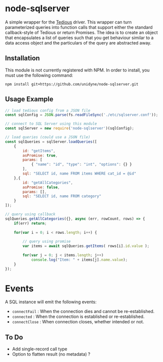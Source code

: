# node-sqlserver

A simple wrapper for the [Tedious](https://www.npmjs.com/package/tedious) driver. This wrapper can turn parameterized queries into function calls that support either the standard callback-style of Tedious or return Promises. The idea is to create an object that encapsulates a list of queries such that you get behaviour similar to a data access object and the particulars of the query are abstracted away.

## Installation
This module is not currently registered with NPM. In order to install, you must use the following command:

`npm install git+https://github.com/unidyne/node-sqlserver.git`

## Usage Example

```js
// load tedious config from a JSON file
const sqlConfig = JSON.parse(fs.readFileSync('./etc/sqlserver.conf'));

// connect to SQL Server using this module
const sqlServer = new require('node-sqlserver')(sqlConfig);

// load queries (could use a JSON file)
const sqlQueries = sqlServer.loadQueries([
	{
		id: "getItems",
		asPromise: true,
		params: [
			{ "name": "id", "type": "int", "options": {} }
		],
		sql: "SELECT id, name FROM items WHERE cat_id = @id"
	},{
		id: "getAllCategories",
		asPromise: false,
		params: [],
		sql: "SELECT id, name FROM category"
	}
]);

// query using callback
sqlQueries.getAllCategories({}, async (err, rowCount, rows) => {
	if(err) return;
	
	for(var i = 0; i < rows.length; i++) {
		
		// query using promise
		var items = await sqlQueries.getItems( rows[i].id.value );
		
		for(var j = 0; j < items.length; j++)
			console.log("Item: " + items[j].name.value);
	}
});
```

# Events
A SQL instance will emit the following events:
* `connectFail` : When the connection dies and cannot be re-established.
* `connected` : When the connection is established or re-established.
* `connectClose` : When connection closes, whether intended or not.

## To Do

* Add single-record call type
* Option to flatten result (no metadata) ?
